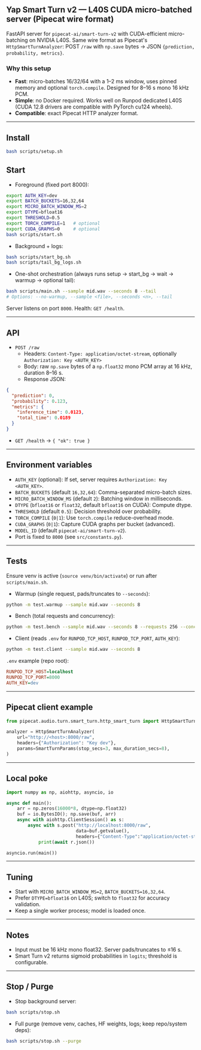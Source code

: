 ## Yap Smart Turn v2 — L40S CUDA micro-batched server (Pipecat wire format)

FastAPI server for `pipecat-ai/smart-turn-v2` with CUDA-efficient micro-batching on NVIDIA L40S. Same wire format as Pipecat's `HttpSmartTurnAnalyzer`: POST `/raw` with `np.save` bytes → JSON `{prediction, probability, metrics}`.

### Why this setup

- **Fast**: micro-batches 16/32/64 with a 1–2 ms window, uses pinned memory and optional `torch.compile`. Designed for 8–16 s mono 16 kHz PCM.
- **Simple**: no Docker required. Works well on Runpod dedicated L40S (CUDA 12.8 drivers are compatible with PyTorch cu124 wheels).
- **Compatible**: exact Pipecat HTTP analyzer format.

---

## Install

```bash
bash scripts/setup.sh
```

## Start

- Foreground (fixed port 8000):

```bash
export AUTH_KEY=dev
export BATCH_BUCKETS=16,32,64
export MICRO_BATCH_WINDOW_MS=2
export DTYPE=bfloat16
export THRESHOLD=0.5
export TORCH_COMPILE=1   # optional
export CUDA_GRAPHS=0     # optional
bash scripts/start.sh
```

- Background + logs:

```bash
bash scripts/start_bg.sh
bash scripts/tail_bg_logs.sh
```

- One-shot orchestration (always runs setup → start_bg → wait → warmup → optional tail):

```bash
bash scripts/main.sh --sample mid.wav --seconds 8 --tail
# Options: --no-warmup, --sample <file>, --seconds <n>, --tail
```

Server listens on port `8000`. Health: `GET /health`.

---

## API

- `POST /raw`
  - Headers: `Content-Type: application/octet-stream`, optionally `Authorization: Key <AUTH_KEY>`
  - Body: raw `np.save` bytes of a `np.float32` mono PCM array at 16 kHz, duration 8–16 s.
  - Response JSON:

```json
{
  "prediction": 0,
  "probability": 0.123,
  "metrics": {
    "inference_time": 0.0123,
    "total_time": 0.0189
  }
}
```

- `GET /health` → `{ "ok": true }`

---

## Environment variables

- `AUTH_KEY` (optional): If set, server requires `Authorization: Key <AUTH_KEY>`.
- `BATCH_BUCKETS` (default `16,32,64`): Comma-separated micro-batch sizes.
- `MICRO_BATCH_WINDOW_MS` (default `2`): Batching window in milliseconds.
- `DTYPE` (`bfloat16` or `float32`, default `bfloat16` on CUDA): Compute dtype.
- `THRESHOLD` (default `0.5`): Decision threshold over probability.
- `TORCH_COMPILE` (`0|1`): Use `torch.compile` reduce-overhead mode.
- `CUDA_GRAPHS` (`0|1`): Capture CUDA graphs per bucket (advanced).
- `MODEL_ID` (default `pipecat-ai/smart-turn-v2`).
- Port is fixed to `8000` (see `src/constants.py`).

---

## Tests

Ensure venv is active (`source venv/bin/activate`) or run after `scripts/main.sh`.

- Warmup (single request, pads/truncates to `--seconds`):

```bash
python -m test.warmup --sample mid.wav --seconds 8
```

- Bench (total requests and concurrency):

```bash
python -m test.bench --sample mid.wav --seconds 8 --requests 256 --concurrency 64
```

- Client (reads `.env` for `RUNPOD_TCP_HOST`, `RUNPOD_TCP_PORT`, `AUTH_KEY`):

```bash
python -m test.client --sample mid.wav --seconds 8
```

`.env` example (repo root):

```ini
RUNPOD_TCP_HOST=localhost
RUNPOD_TCP_PORT=8000
AUTH_KEY=dev
```

---

## Pipecat client example

```python
from pipecat.audio.turn.smart_turn.http_smart_turn import HttpSmartTurnAnalyzer, SmartTurnParams

analyzer = HttpSmartTurnAnalyzer(
    url="http://<host>:8000/raw",
    headers={"Authorization": "Key dev"},
    params=SmartTurnParams(stop_secs=3, max_duration_secs=8),
)
```

---

## Local poke

```python
import numpy as np, aiohttp, asyncio, io

async def main():
    arr = np.zeros(16000*8, dtype=np.float32)
    buf = io.BytesIO(); np.save(buf, arr)
    async with aiohttp.ClientSession() as s:
        async with s.post("http://localhost:8000/raw",
                          data=buf.getvalue(),
                          headers={"Content-Type":"application/octet-stream","Authorization":"Key dev"}) as r:
            print(await r.json())

asyncio.run(main())
```

---

## Tuning

- Start with `MICRO_BATCH_WINDOW_MS=2`, `BATCH_BUCKETS=16,32,64`.
- Prefer `DTYPE=bfloat16` on L40S; switch to `float32` for accuracy validation.
- Keep a single worker process; model is loaded once.

---

## Notes

- Input must be 16 kHz mono float32. Server pads/truncates to ≤16 s.
- Smart Turn v2 returns sigmoid probabilities in `logits`; threshold is configurable.

---

## Stop / Purge

- Stop background server:

```bash
bash scripts/stop.sh
```

- Full purge (remove venv, caches, HF weights, logs; keep repo/system deps):

```bash
bash scripts/stop.sh --purge
```



